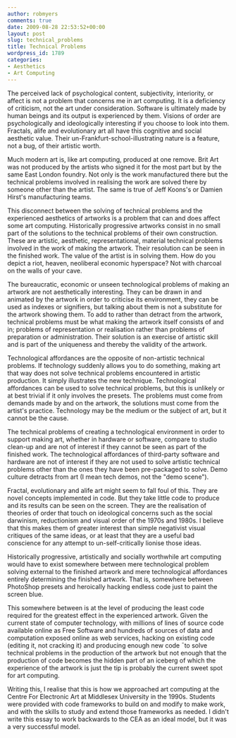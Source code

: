 ```yaml
---
author: robmyers
comments: true
date: 2009-08-28 22:53:52+00:00
layout: post
slug: technical_problems
title: Technical Problems
wordpress_id: 1789
categories:
- Aesthetics
- Art Computing
---
```


The perceived lack of psychological content, subjectivity, interiority, or affect is not a problem that concerns me in art computing. It is a deficiency of criticism, not the art under consideration. Software is ultimately made by human beings and its output is experienced by them. Visions of order are psychologically and ideologically interesting if you choose to look into them. Fractals, alife and evolutionary art all have this cognitive and social aesthetic value. Their un-Frankfurt-school-illustrating nature is a feature, not a bug, of their artistic worth.  
  
Much modern art is, like art computing, produced at one remove. Brit Art was not produced by the artists who signed it for the most part but by the same East London foundry. Not only is the work manufactured there but the technical problems involved in realising the work are solved there by someone other than the artist. The same is true of Jeff Koons's or Damien Hirst's manufacturing teams.   
  
This disconnect between the solving of technical problems and the experienced aesthetics of artworks is a problem that can and does affect some art computing. Historically progressive artworks consist in no small part of the solutions to the technical problems of their own construction. These are artistic, aesthetic, representational, material technical problems involved in the work of making the artwork. Their resolution can be seen in the finished work. The value of the artist is in solving them. How do you depict a riot, heaven, neoliberal economic hyperspace? Not with charcoal on the walls of your cave.  
  
The bureaucratic, economic or unseen technological problems of making an artwork are not aesthetically interesting. They can be drawn in and animated by the artwork in order to criticise its environment, they can be used as indexes or signifiers, but talking about them is not a substitute for the artwork showing them. To add to rather than detract from the artwork, technical problems must be what making the artwork itself consists of and in; problems of representation or realisation rather than problems of preparation or administration. Their solution is an exercise of artistic skill and is part of the uniqueness and thereby the validity of the artwork.  
  
Technological affordances are the opposite of non-artistic technical problems. If technology suddenly allows you to do something, making art that way does not solve technical problems encountered in artistic production. It simply illustrates the new technique. Technological affordances can be used to solve technical problems, but this is unlikely or at best trivial if it only involves the presets. The problems must come from demands made by and on the artwork, the solutions must come from the artist's practice. Technology may be the medium or the subject of art, but it cannot be the cause.  
  
The technical problems of creating a technological environment in order to support making art, whether in hardware or software, compare to studio clean-up and are not of interest if they cannot be seen as part of the finished work. The technological affordances of third-party software and hardware are not of interest if they are not used to solve artistic technical problems other than the ones they have been pre-packaged to solve. Demo culture detracts from art (I mean tech demos, not the "demo scene").  
  
Fractal, evolutionary and alife art might seem to fall foul of this. They are novel concepts implemented in code. But they take little code to produce and its results can be seen on the screen. They are the realisation of theories of order that touch on ideological concerns such as the social darwinism, reductionism and visual order of the 1970s and 1980s. I believe that this makes them of greater interest than simple negativist visual critiques of the same ideas, or at least that they are a useful bad conscience for any attempt to un-self-critically lionise those ideas.  
  
Historically progressive, artistically and socially worthwhile art computing would have to exist somewhere between mere technological problem solving external to the finished artwork and mere technological affordances entirely determining the finished artwork. That is, somewhere between PhotoShop presets and heroically hacking endless code just to paint the screen blue.   
  
This somewhere between is at the level of producing the least code required for the greatest effect in the experienced artwork. Given the current state of computer technology, with millions of lines of source code available online as Free Software and hundreds of sources of data and computation exposed online as web services, hacking on existing code (editing it, not cracking it) and producing enough new code ¯to solve technical problems in the production of the artwork but not enough that the production of code becomes the hidden part of an iceberg of which the experience of the artwork is just the tip is probably the current sweet spot for art computing.  
  
Writing this, I realise that this is how we approached art computing at the Centre For Electronic Art at Middlesex University in the 1990s. Students were provided with code frameworks to build on and modify to make work, and with the skills to study and extend those frameworks as needed. I didn't write this essay to work backwards to the CEA as an ideal model, but it was a very successful model.  
  



